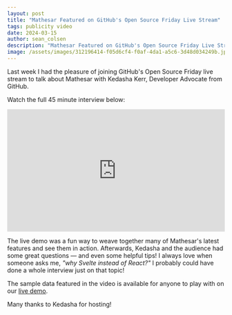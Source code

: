 ```yaml
---
layout: post
title: "Mathesar Featured on GitHub's Open Source Friday Live Stream"
tags: publicity video
date: 2024-03-15
author: sean_colsen
description: "Mathesar Featured on GitHub's Open Source Friday Live Stream"
image: /assets/images/312196414-f05d6cf4-f0af-4da1-a5c6-3d48d034249b.jpg
---
```


Last week I had the pleasure of joining GitHub's Open Source Friday live stream to talk about Mathesar with Kedasha Kerr, Developer Advocate from GitHub.

Watch the full 45 minute interview below:

<iframe width="100%" style="aspect-ratio: 16 / 9;" src="https://www.youtube.com/embed/6jIrO8UfolI?si=bk1kXmmAWEbN5U9w&amp;start=152" title="YouTube video player" frameborder="0" allow="accelerometer; autoplay; clipboard-write; encrypted-media; gyroscope; picture-in-picture; web-share" allowfullscreen></iframe>

The live demo was a fun way to weave together many of Mathesar's latest features and see them in action. Afterwards, Kedasha and the audience had some great questions — and even some helpful tips! I always love when someone asks me, _"why Svelte instead of React?"_ I probably could have done a whole interview just on that topic!

The sample data featured in the video is available for anyone to play with on our [live demo](https://demo.mathesar.org/).

Many thanks to Kedasha for hosting!

